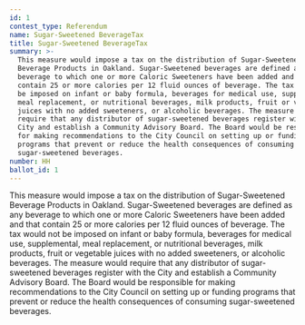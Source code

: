 ```yaml
---
id: 1
contest_type: Referendum
name: Sugar-Sweetened BeverageTax
title: Sugar-Sweetened BeverageTax
summary: >-
  This measure would impose a tax on the distribution of Sugar-Sweetened
  Beverage Products in Oakland. Sugar-Sweetened beverages are defined as any
  beverage to which one or more Caloric Sweeteners have been added and that
  contain 25 or more calories per 12 fluid ounces of beverage. The tax would not
  be imposed on infant or baby formula, beverages for medical use, supplemental,
  meal replacement, or nutritional beverages, milk products, fruit or vegetable
  juices with no added sweeteners, or alcoholic beverages. The measure would
  require that any distributor of sugar-sweetened beverages register with the
  City and establish a Community Advisory Board. The Board would be responsible
  for making recommendations to the City Council on setting up or funding
  programs that prevent or reduce the health consequences of consuming
  sugar-sweetened beverages.
number: HH
ballot_id: 1
---
```

This measure would impose a tax on the distribution of Sugar-Sweetened Beverage Products in Oakland. Sugar-Sweetened beverages are defined as any beverage to which one or more Caloric Sweeteners have been added and that contain 25 or more calories per 12 fluid ounces of beverage. The tax would not be imposed on infant or baby formula, beverages for medical use, supplemental, meal replacement, or nutritional beverages, milk products, fruit or vegetable juices with no added sweeteners, or alcoholic beverages. The measure would require that any distributor of sugar-sweetened beverages register with the City and establish a Community Advisory Board. The Board would be responsible for making recommendations to the City Council on setting up or funding programs that prevent or reduce the health consequences of consuming sugar-sweetened beverages.